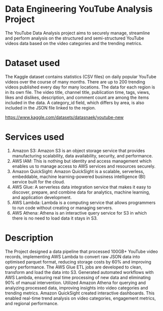 # Data Engineering YouTube Analysis Project
The YouTube Data Analysis project aims to securely manage, streamline and perform analysis on the structured and semi-structured YouTube videos data based on the video categories and the trending metrics.

# Dataset used
The Kaggle dataset contains statistics (CSV files) on daily popular YouTube videos over the course of many months. There are up to 200 trending videos published every day for many locations. The data for each region is in its own file. The video title, channel title, publication time, tags, views, likes and dislikes, description, and comment count are among the items included in the data. A category_id field, which differs by area, is also included in the JSON file linked to the region.

https://www.kaggle.com/datasets/datasnaek/youtube-new

# Services used 
1. Amazon S3: Amazon S3 is an object storage service that provides manufacturing scalability, data availability, security, and performance.
2. AWS IAM: This is nothing but identity and access management which enables us to manage access to AWS services and resources securely.
3. Amazon QuickSight: Amazon QuickSight is a scalable, serverless, embeddable, machine learning-powered business intelligence (BI) service built for the cloud.
4. AWS Glue: A serverless data integration service that makes it easy to discover, prepare, and combine data for analytics, machine learning, and application development.
5. AWS Lambda: Lambda is a computing service that allows programmers to run code without creating or managing servers.
6. AWS Athena: Athena is an interactive query service for S3 in which there is no need to load data it stays in S3.

# Description
The Project designed a data pipeline that processed 100GB+ YouTube video records, implementing AWS Lambda to convert raw JSON data into optimised parquet format, reducing storage costs by 60% and improving query performance. The AWS Glue ETL jobs are developed to clean, transform and load the data into S3. Generated automated workflows with AWS Lambda, ensuring real time processing of new data and eliminating 90% of manual intervention. Utilized Amazon Athena for querying and analyzing processed data, improving insights into video categories and trending metrics. Amazon QuickSight created interactive dashboards. This enabled real-time trend analysis on video categories, engagement metrics, and regional performance.
